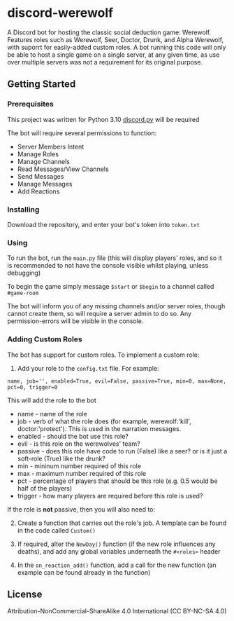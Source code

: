
# discord-werewolf

A Discord bot for hosting the classic social deduction game: Werewolf. Features roles such as Werewolf, Seer, Doctor, Drunk, and Alpha Werewolf, with suporrt for easily-added custom roles. A bot running this code will only be able to host a single game on a single server, at any given time, as use over multiple servers was not a requirement for its original purpose.

## Getting Started

### Prerequisites

This project was written for Python 3.10
[discord.py](https://github.com/Rapptz/discord.py) will be required

The bot will require several permissions to function:

- Server Members Intent
- Manage Roles
- Manage Channels
- Read Messages/View Channels
- Send Messages
- Manage Messages
- Add Reactions

### Installing

Download the repository, and enter your bot's token into `token.txt`

### Using

To run the bot, run the `main.py` file (this will display players' roles, and so it is recommended to not have the console visible whilst playing, unless debugging)

To begin the game simply message `$start`  or `$begin` to a channel called `#game-room`

The bot will inform you of any missing channels and/or server roles, though cannot create them, so will require a  server admin to do so.  Any permission-errors will be visible in the console.

### Adding Custom Roles

The bot has support for custom roles. To implement a custom role:

1. Add your role to the `config.txt` file. For example:
```
name, job='', enabled=True, evil=False, passive=True, min=0, max=None, pct=0, trigger=0
```
This will add the role to the bot

* name - name of the role
* job - verb of what the role does (for example, werewolf:'kill', doctor:'protect'). This is used in the narration messages.
* enabled - should the bot use this role?
* evil - is this role on the werewolves' team?
* passive - does this role have code to run (False) like a seer? or is it just a soft-role (True) like the drunk?
* min - mininum number required of this role
* max - maximum number required of this role
* pct - percentage of players that should be this role (e.g. 0.5 would be half of the players)
* trigger - how many players are required before this role is used?

If the role is **not** passive, then you will also need to:

2. Create a function that carries out the role's job. A template can be found in the code called `Custom()`

3. If required, alter the `NewDay()` function (if the new role influences any deaths), and add any global variables underneath the `#<roles>` header

4. In the `on_reaction_add()` function, add a call for the new function (an example can be found already in the function)

## License

Attribution-NonCommercial-ShareAlike 4.0 International (CC BY-NC-SA 4.0)
